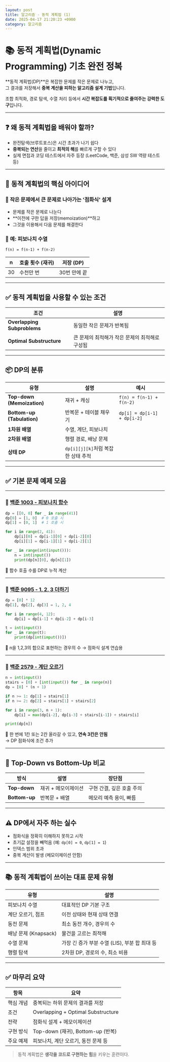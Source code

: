 ```yaml
---
layout: post
title: 알고리즘 - 동적 계획법 (1)
date: 2025-04-17 21:20:23 +0900
category: 알고리즘
---
```

# 📚 동적 계획법(Dynamic Programming) 기초 완전 정복

**동적 계획법(DP)**은 복잡한 문제를 작은 문제로 나누고,  
그 결과를 저장해서 **중복 계산을 피하는 알고리즘 설계 기법**입니다.

조합 최적화, 경로 탐색, 수열 처리 등에서 **시간 복잡도를 획기적으로 줄여주는 강력한 도구**입니다.

---

## ❓ 왜 동적 계획법을 배워야 할까?

- 완전탐색(브루트포스)은 시간 초과가 나기 쉽다
- **중복되는 연산**을 줄이고 **최적의 해**를 빠르게 구할 수 있다
- 실제 면접과 코딩 테스트에서 자주 등장 (LeetCode, 백준, 삼성 SW 역량 테스트 등)

---

## 🧠 동적 계획법의 핵심 아이디어

### 📌 **작은 문제에서 큰 문제로 나아가는 '점화식' 설계**
- 문제를 작은 문제로 나눈다
- **이전에 구한 답을 저장(memoization)**하고
- 그것을 이용해서 다음 문제를 해결한다

### 📌 예: 피보나치 수열
```text
f(n) = f(n-1) + f(n-2)
```

| n | 호출 횟수 (재귀) | 저장 (DP) |
|---|------------------|------------|
| 30 | 수천만 번 | 30번 만에 끝 |

---

## ✅ 동적 계획법을 사용할 수 있는 조건

| 조건 | 설명 |
|------|------|
| **Overlapping Subproblems** | 동일한 작은 문제가 반복됨 |
| **Optimal Substructure** | 큰 문제의 최적해가 작은 문제의 최적해로 구성됨 |

---

## 📦 DP의 분류

| 유형 | 설명 | 예시 |
|------|------|------|
| **Top-down (Memoization)** | 재귀 + 캐싱 | `f(n) = f(n-1) + f(n-2)` |
| **Bottom-up (Tabulation)** | 반복문 + 테이블 채우기 | `dp[i] = dp[i-1] + dp[i-2]` |
| **1차원 배열** | 수열, 계단, 피보나치 | |
| **2차원 배열** | 행렬 경로, 배낭 문제 | |
| **상태 DP** | `dp[i][j][k]`처럼 복잡한 상태 추적 | |

---

## ✅ 기본 문제 예제 모음

---

### 📘 [백준 1003 - 피보나치 함수](https://www.acmicpc.net/problem/1003)

```python
dp = [[0, 0] for _ in range(41)]
dp[0] = [1, 0]  # 0 호출 시
dp[1] = [0, 1]  # 1 호출 시

for i in range(2, 41):
    dp[i][0] = dp[i-1][0] + dp[i-2][0]
    dp[i][1] = dp[i-1][1] + dp[i-2][1]

for _ in range(int(input())):
    n = int(input())
    print(dp[n][0], dp[n][1])
```

📌 함수 호출 수를 DP로 누적 계산

---

### 📘 [백준 9095 - 1, 2, 3 더하기](https://www.acmicpc.net/problem/9095)

```python
dp = [0] * 12
dp[1], dp[2], dp[3] = 1, 2, 4

for i in range(4, 12):
    dp[i] = dp[i-1] + dp[i-2] + dp[i-3]

t = int(input())
for _ in range(t):
    print(dp[int(input())])
```

📌 n을 1,2,3의 합으로 표현하는 경우의 수 → 점화식 설계 연습용

---

### 📘 [백준 2579 - 계단 오르기](https://www.acmicpc.net/problem/2579)

```python
n = int(input())
stairs = [0] + [int(input()) for _ in range(n)]
dp = [0] * (n + 1)

if n >= 1: dp[1] = stairs[1]
if n >= 2: dp[2] = stairs[1] + stairs[2]

for i in range(3, n + 1):
    dp[i] = max(dp[i-2], dp[i-3] + stairs[i-1]) + stairs[i]

print(dp[n])
```

📌 한 번에 1칸 또는 2칸 올라갈 수 있고, **연속 3칸은 안됨**  
→ DP 점화식에 조건 추가

---

## 🔁 Top-Down vs Bottom-Up 비교

| 방식 | 설명 | 장단점 |
|------|------|--------|
| **Top-down** | 재귀 + 메모이제이션 | 구현 간결, 깊은 호출 주의 |
| **Bottom-up** | 반복문 + 배열 | 메모리 예측 용이, 빠름 |

---

## ⚠️ DP에서 자주 하는 실수

- 점화식을 정확히 이해하지 못하고 시작
- 초기값 설정을 빼먹음 (예: `dp[0] = 0`, `dp[1] = 1`)
- 인덱스 범위 초과
- 중복 계산이 발생 (메모이제이션 안함)

---

## 📚 동적 계획법이 쓰이는 대표 문제 유형

| 유형 | 설명 |
|------|------|
| 피보나치 수열 | 대표적인 DP 기본 구조 |
| 계단 오르기, 점프 | 이전 상태와 현재 상태 연결 |
| 동전 문제 | 최소 동전 개수, 경우의 수 |
| 배낭 문제 (Knapsack) | 물건을 고르는 최적해 |
| 수열 문제 | 가장 긴 증가 부분 수열 (LIS), 부분 합 최대 등 |
| 행렬 탐색 | 2차원 DP, 경로의 수, 최소 비용 |

---

## ✅ 마무리 요약

| 항목 | 요약 |
|------|------|
| 핵심 개념 | 중복되는 하위 문제의 결과를 저장 |
| 조건 | Overlapping + Optimal Substructure |
| 전략 | 점화식 설계 + 메모이제이션 |
| 구현 방식 | Top-down (재귀), Bottom-up (반복) |
| 주요 예제 | 피보나치, 계단 오르기, 동전 문제 등 |

> 동적 계획법은 **생각을 코드로 구현하는 힘**을 키우는 훈련이다.